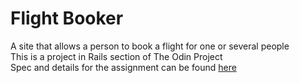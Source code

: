 # Flight Booker

A site that allows a person to book a flight for one or several people  
This is a project in Rails section of The Odin Project  
Spec and details for the assignment can be found [here][def]

[def]: https://www.theodinproject.com/lessons/ruby-on-rails-flight-booker